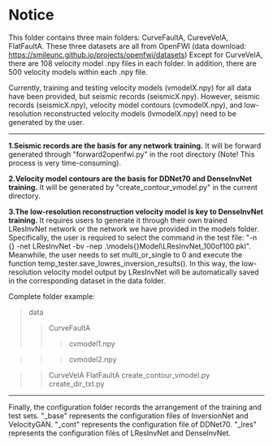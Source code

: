 # Notice
This folder contains three main folders: CurveFaultA, CureveVelA, FlatFaultA.
These three datasets are all from OpenFWI (data download: https://smileunc.github.io/projects/openfwi/datasets)
Except for CurveVelA, there are 108 velocity model .npy files in each folder.
In addition, there are 500 velocity models within each .npy file.

Currently, training and testing velocity models (vmodelX.npy) for all data have been provided, but seismic records (seismicX.npy).
However, seismic records (seismicX.npy), velocity model contours (cvmodelX.npy), and low-resolution reconstructed velocity models (lvmodelX.npy) need to be generated by the user.

---

**1.Seismic records are the basis for any network training.**
It will be forward generated through "forward2openfwi.py" in the root directory (Note! This process is very time-consuming).

**2.Velocity model contours are the basis for DDNet70 and DenseInvNet training.**
It will be generated by "create_contour_vmodel.py" in the current directory.

**3.The low-resolution reconstruction velocity model is key to DenseInvNet training.**
It requires users to generate it through their own trained LResInvNet network or the network we have provided in the models folder.
Specifically, the user is required to select the command in the test file: "-n {} -net LResInvNet -bv -nep .\models\{}Model\LResInvNet_100of100.pkl".
Meanwhile, the user needs to set multi_or_single to 0 and execute the function temp_tester.save_lowres_inversion_results().
In this way, the low-resolution velocity model output by LResInvNet will be automatically saved in the corresponding dataset in the data folder.

Complete folder example:
>data
>>CurveFaultA
>>>cvmodel1.npy

>>>cvmodel2.npy

>>CurveVelA
>>FlatFaultA
>>create_contour_vmodel.py
>>create_dir_txt.py
---

Finally, the configuration folder records the arrangement of the training and test sets.
"_base" represents the configuration files of InversionNet and VelocityGAN.
"_cont" represents the configuration file of DDNet70.
"_lres" represents the configuration files of LResInvNet and DenseInvNet.



